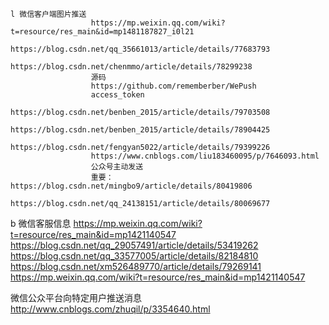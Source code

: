 	l 微信客户端图片推送
					  https://mp.weixin.qq.com/wiki?t=resource/res_main&id=mp1481187827_i0l21
					  https://blog.csdn.net/qq_35661013/article/details/77683793
					  https://blog.csdn.net/chenmmo/article/details/78299238
					  源码
					  https://github.com/rememberber/WePush
					  access_token
					  https://blog.csdn.net/benben_2015/article/details/79703508
					  https://blog.csdn.net/benben_2015/article/details/78904425
					  https://blog.csdn.net/fengyan5022/article/details/79399226
					  https://www.cnblogs.com/liu183460095/p/7646093.html
					  公众号主动发送
					  重要：https://blog.csdn.net/mingbo9/article/details/80419806
					  https://blog.csdn.net/qq_24138151/article/details/80069677
b 微信客服信息
						https://mp.weixin.qq.com/wiki?t=resource/res_main&id=mp1421140547
						https://blog.csdn.net/qq_29057491/article/details/53419262
						https://blog.csdn.net/qq_33577005/article/details/82184810
						https://blog.csdn.net/xm526489770/article/details/79269141
						https://mp.weixin.qq.com/wiki?t=resource/res_main&id=mp1421140547

微信公众平台向特定用户推送消息
						http://www.cnblogs.com/zhuqil/p/3354640.html